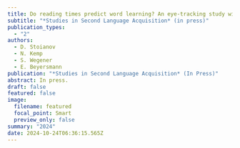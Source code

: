 ```yaml
---
title: Do reading times predict word learning? An eye-tracking study with novel words
subtitle: "*Studies in Second Language Acquisition* (in press)"
publication_types:
  - "2"
authors:
  - D. Stoianov
  - N. Kemp
  - S. Wegener
  - E. Beyersmann
publication: "*Studies in Second Language Acquisition* (In Press)"
abstract: In press.
draft: false
featured: false
image:
  filename: featured
  focal_point: Smart
  preview_only: false
summary: "2024"
date: 2024-10-24T06:36:15.565Z
---
```

